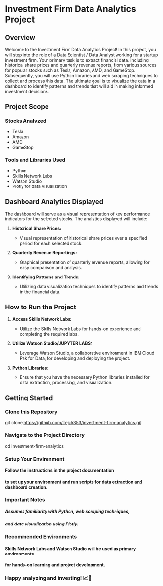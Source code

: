 # Investment Firm Data Analytics Project

## Overview

Welcome to the Investment Firm Data Analytics Project! In this project, you will step into the role of a Data Scientist / Data Analyst working for a startup investment firm. Your primary task is to extract financial data, including historical share prices and quarterly revenue reports, from various sources for popular stocks such as Tesla, Amazon, AMD, and GameStop. Subsequently, you will use Python libraries and web scraping techniques to collect and process this data. The ultimate goal is to visualize the data in a dashboard to identify patterns and trends that will aid in making informed investment decisions.

## Project Scope

### Stocks Analyzed
- Tesla
- Amazon
- AMD
- GameStop

### Tools and Libraries Used
- Python
- Skills Network Labs
- Watson Studio
- Plotly for data visualization

## Dashboard Analytics Displayed

The dashboard will serve as a visual representation of key performance indicators for the selected stocks. The analytics displayed will include:

1. **Historical Share Prices:**
   - Visual representation of historical share prices over a specified period for each selected stock.

2. **Quarterly Revenue Reportings:**
   - Graphical presentation of quarterly revenue reports, allowing for easy comparison and analysis.

3. **Identifying Patterns and Trends:**
   - Utilizing data visualization techniques to identify patterns and trends in the financial data.

## How to Run the Project

1. **Access Skills Network Labs:**
   - Utilize the Skills Network Labs for hands-on experience and completing the required labs.

2. **Utilize Watson Studio/JUPYTER LABS:**
   - Leverage Watson Studio, a collaborative environment in IBM Cloud Pak for Data, for developing and deploying the project.

3. **Python Libraries:**
   - Ensure that you have the necessary Python libraries installed for data extraction, processing, and visualization.

## Getting Started

### Clone this Repository
git clone https://github.com/Teja5353/investment-firm-analytics.git

### Navigate to the Project Directory
cd investment-firm-analytics

### Setup Your Environment
#### Follow the instructions in the project documentation
#### to set up your environment and run scripts for data extraction and dashboard creation.

### Important Notes
##### Assumes familiarity with Python, web scraping techniques,
##### and data visualization using Plotly.

### Recommended Environments
#### Skills Network Labs and Watson Studio will be used as primary environments
#### for hands-on learning and project development.

### Happy analyzing and investing! 📈💼

